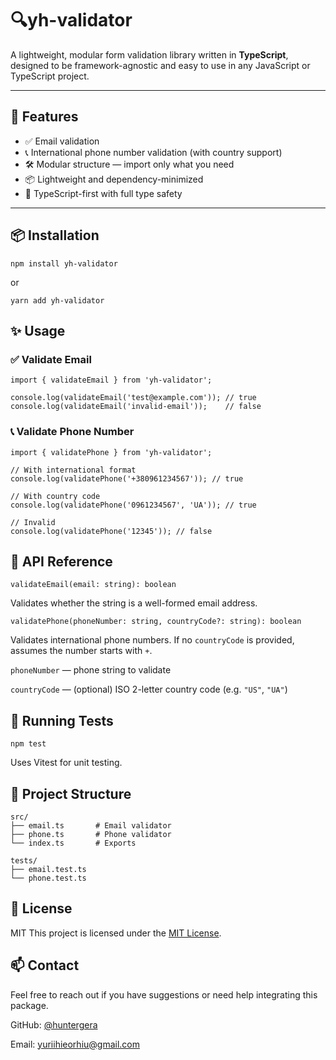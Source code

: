 # 🔍yh-validator

A lightweight, modular form validation library written in **TypeScript**, designed to be framework-agnostic and easy to use in any JavaScript or TypeScript project.

---

## 🚀 Features

- ✅ Email validation
- 📞 International phone number validation (with country support)
- 🛠 Modular structure — import only what you need
- 📦 Lightweight and dependency-minimized
- 🔐 TypeScript-first with full type safety

---

## 📦 Installation

```
npm install yh-validator
```
or
```
yarn add yh-validator
```

## ✨ Usage
### ✅ Validate Email
```
import { validateEmail } from 'yh-validator';

console.log(validateEmail('test@example.com')); // true
console.log(validateEmail('invalid-email'));    // false
```

### 📞 Validate Phone Number
```
import { validatePhone } from 'yh-validator';

// With international format
console.log(validatePhone('+380961234567')); // true

// With country code
console.log(validatePhone('0961234567', 'UA')); // true

// Invalid
console.log(validatePhone('12345')); // false
```

## 📘 API Reference
`validateEmail(email: string): boolean`

Validates whether the string is a well-formed email address.

`validatePhone(phoneNumber: string, countryCode?: string): boolean`

Validates international phone numbers. If no `countryCode` is provided, assumes the number starts with `+`.

`phoneNumber` — phone string to validate

`countryCode` — (optional) ISO 2-letter country code (e.g. `"US"`, `"UA"`)

## 🧪 Running Tests
```
npm test
```
Uses Vitest for unit testing.

## 📁 Project Structure
```
src/
├── email.ts       # Email validator
├── phone.ts       # Phone validator
└── index.ts       # Exports

tests/
├── email.test.ts
└── phone.test.ts
```

## 📄 License
MIT
This project is licensed under the [MIT License](https://github.com/huntergera/yh-validator/blob/master/LICENSE).


## 📫 Contact
Feel free to reach out if you have suggestions or need help integrating this package.

GitHub: [@huntergera](https://github.com/huntergera)

Email: [yuriihieorhiu@gmail.com](mailto:yuriihieorhiu@gmail.com)

